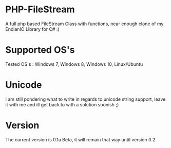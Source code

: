 # PHP-FileStream
A full php based FileStream Class with functions, near enough clone of my EndianIO Library for C# :)

# Supported OS's
Tested OS's : Windows 7, Windows 8, Windows 10, Linux/Ubuntu

# Unicode
I am still pondering what to write in regards to unicode string support, leave it with me and ill get back to with a solution soonish ;)

# Version 
The current version is 0.1a Beta, it will remain that way until version 0.2.
